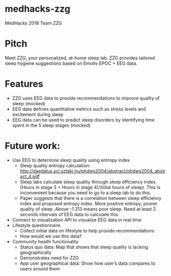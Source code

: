 # medhacks-zzg
MedHacks 2018 Team ZZG

# Pitch
Meet ZZG, your personalized, at-home sleep lab. ZZG provides tailored sleep hygiene suggestions based on Emotiv EPOC + EEG data.

# Features
* ZZG uses EEG data to provide recommendations to improve quality of sleep (mocked)
* EEG data defines quantitative metrics such as stress levels and excitement during sleep
* EEG data can be used to predict sleep disorders by identifying time spent in the 5 sleep stages (mocked)

# Future work: 
* Use EEG to determine sleep quality using entropy index
  * Sleep quality entropy calculation: http://daedalus.scl.sztaki.hu/phdws2004/abstract/phdws2004_abstract_4.pdf
  * Sleep labs calculate sleep quality through sleep efficiency index, (Hours in stage 3 + Hours in stage 4)/(total hours of sleep). This is inconvenient because you need to go to a sleep lab to do this. 
  * Paper suggests that there is a correlation between sleep efficiency index and proposed entropy index. More positive entropy, poorer quality of sleep. Above -1.313 means poor sleep. Need at least 2 seconds intervals of EEG data to calculate this. 
* Connect to visualization API to visualize EEG data in real time 
* Lifestyle questionnaire 
  * Collect initial data on lifestyle to help provide recommendations 
  * How would we use this data? 
* Community health functionality
  * Status quo data: Map that shows that sleep quality is lacking geographically 
  * Demonstrates need for ZZG 
  * App user geographical data: Show how user’s data compares to users around them 
